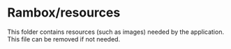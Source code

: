 # Rambox/resources

This folder contains resources (such as images) needed by the application. This file can
be removed if not needed.
